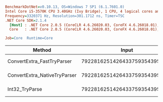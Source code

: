 ``` ini

BenchmarkDotNet=v0.10.13, OS=Windows 7 SP1 (6.1.7601.0)
Intel Core i5-3570K CPU 3.40GHz (Ivy Bridge), 1 CPU, 4 logical cores and 4 physical cores
Frequency=3320371 Hz, Resolution=301.1712 ns, Timer=TSC
.NET Core SDK=2.1.4
  [Host] : .NET Core 2.0.5 (CoreCLR 4.6.26020.03, CoreFX 4.6.26018.01), 64bit RyuJIT
  Core   : .NET Core 2.0.5 (CoreCLR 4.6.26020.03, CoreFX 4.6.26018.01), 64bit RyuJIT

Job=Core  Runtime=Core  

```
|                       Method |                         Input |      Mean |     Error |    StdDev | Scaled |
|----------------------------- |------------------------------ |----------:|----------:|----------:|-------:|
|   ConvertExtra_FastTryParser | 79228162514264337593543950335 |  80.11 ns | 0.4353 ns | 0.4072 ns |   0.33 |
| ConvertExtra_NativeTryParser | 79228162514264337593543950335 | 274.65 ns | 0.8156 ns | 0.7629 ns |   1.12 |
|               Int32_TryParse | 79228162514264337593543950335 | 245.83 ns | 0.9495 ns | 0.8417 ns |   1.00 |
